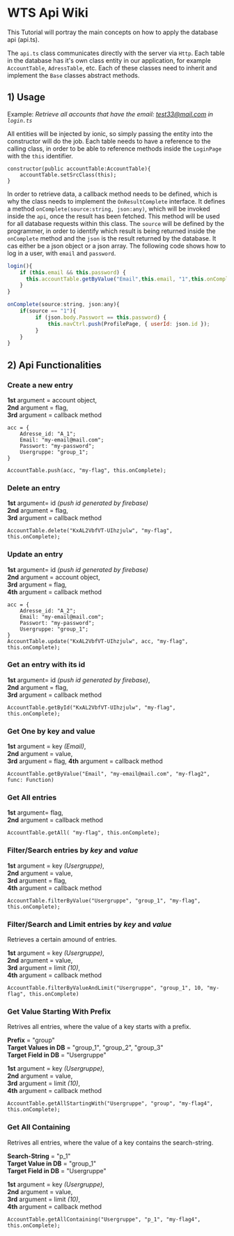 # WTS Api Wiki

This Tutorial will portray the main concepts on how to apply the database api (api.ts).

The `api.ts` class communicates directly with the server via `Http`. Each table in the database has it's own class entity in our application, for example `AccountTable`, `AdressTable`, etc. Each of these classes need to inherit and implement the `Base` classes abstract methods.

## 1) Usage

Example: *Retrieve all accounts that have the email: test33@mail.com in `login.ts`*

All entities will be injected by ionic, so simply passing the entity into the constructor will do the job. Each table needs to have a reference to the calling class, in order to be able to reference methods inside the `LoginPage` with the `this` identifier.

```
constructor(public accountTable:AccountTable){
    accountTable.setSrcClass(this);
}
```

In order to retrieve data, a callback method needs to be defined, which is why the class needs to implement the `OnResultComplete` interface. It defines a method `onComplete(source:string, json:any)`, which will be invoked inside the `api`, once the result has been fetched. This method will be used for all database requests within this class. The `source` will be defined by the programmer, in order to identify which result is being returned inside the `onComplete` method and the `json` is the result returned by the database. It cas either be a json object or a json array.
The following code shows how to log in a user, with `email` and `password`.

```javascript
login(){
    if (this.email && this.password) {
      this.accountTable.getByValue("Email",this.email, "1",this.onComplete);
    }
}

onComplete(source:string, json:any){
    if(source == "1"){
         if (json.body.Passwort == this.password) {
             this.navCtrl.push(ProfilePage, { userId: json.id });
         }
    }
}

```

## 2) Api Functionalities

### **Create** a new entry

**1st** argument = account object,  
**2nd** argument = flag,  
**3rd** argument = callback method

```
acc = {
    Adresse_id: "A_1";
    Email: "my-email@mail.com";
    Passwort: "my-password";
    Usergruppe: "group_1";
}

AccountTable.push(acc, "my-flag", this.onComplete);
```

### **Delete** an entry

**1st** argument= id *(push id generated by firebase)*  
 **2nd** argument = flag,  
 **3rd** argument = callback method
```
AccountTable.delete("KxAL2VbfVT-UIhzjulw", "my-flag", this.onComplete);
```

### **Update** an entry

**1st** argument= id *(push id generated by firebase)*  
 **2nd** argument = account object,  
 **3rd** argument =  flag,  
 **4th** argument = callback method
```
acc = {
    Adresse_id: "A_2";
    Email: "my-email@mail.com";
    Passwort: "my-password";
    Usergruppe: "group_1";
}
AccountTable.update("KxAL2VbfVT-UIhzjulw", acc, "my-flag", this.onComplete);
```

### **Get** an entry with its id 

**1st** argument= id *(push id generated by firebase)*,  
 **2nd** argument = flag,  
 **3rd** argument = callback method

```
AccountTable.getById("KxAL2VbfVT-UIhzjulw", "my-flag", this.onComplete);
```

### **Get One** by key and value

**1st** argument = key *(Email)*,  
**2nd** argument = value,  
**3rd** argument = flag,
**4th** argument = callback method


```
AccountTable.getByValue("Email", "my-email@mail.com", "my-flag2", func: Function)
``` 

### **Get All** entries

**1st** argument= flag,    
**2nd** argument = callback method 

```
AccountTable.getAll( "my-flag", this.onComplete);
```

### **Filter/Search** entries by _key_ and _value_

**1st** argument = key *(Usergruppe)*,  
**2nd** argument = value,  
**3rd** argument = flag,  
**4th** argument = callback method

```
AccountTable.filterByValue("Usergruppe", "group_1", "my-flag", this.onComplete); 
```

### **Filter/Search and Limit** entries by _key_ and _value_

Retrieves a certain amound of entries.

**1st** argument = key *(Usergruppe)*,  
**2nd** argument = value,  
**3rd** argument = limit *(10)*,  
**4th** argument = callback method

```
AccountTable.filterByValueAndLimit("Usergruppe", "group_1", 10, "my-flag", this.onComplete)  
```

### **Get Value Starting With Prefix**

Retrives all entries, where the value of a key starts with a prefix.

**Prefix** = "group"  
**Target Values in DB** = "group_1", "group_2", "group_3"  
**Target Field in DB** = "Usergruppe" 

**1st** argument = key *(Usergruppe)*,  
**2nd** argument = value,  
**3rd** argument = limit *(10)*,   
**4th** argument = callback method

```
AccountTable.getAllStartingWith("Usergruppe", "group", "my-flag4", this.onComplete);
```

### **Get All Containing**

Retrives all entries, where the value of a key contains the search-string.

**Search-String** = "p_1"  
**Target Value in DB** = "group_1"  
**Target Field in DB** = "Usergruppe"  

**1st** argument = key *(Usergruppe)*,  
**2nd** argument = value,  
**3rd** argument = limit *(10)*,  
**4th** argument = callback method

```
AccountTable.getAllContaining("Usergruppe", "p_1", "my-flag4", this.onComplete);
```